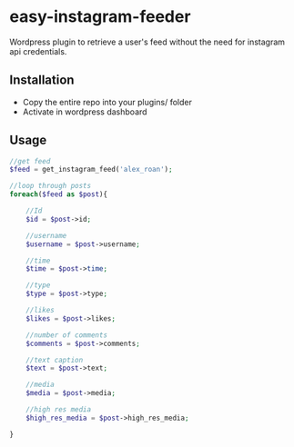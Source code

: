 # easy-instagram-feeder
Wordpress plugin to retrieve a user's feed without the need for instagram api credentials.

## Installation

* Copy the entire repo into your plugins/ folder
* Activate in wordpress dashboard

## Usage

```php
//get feed
$feed = get_instagram_feed('alex_roan');

//loop through posts
foreach($feed as $post){ 

    //Id
    $id = $post->id;

    //username
    $username = $post->username;

    //time
    $time = $post->time;

    //type
    $type = $post->type;

    //likes
    $likes = $post->likes;

    //number of comments
    $comments = $post->comments;

    //text caption
    $text = $post->text;

    //media
    $media = $post->media;

    //high res media
    $high_res_media = $post->high_res_media;

}
```

